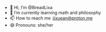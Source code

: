 - 👋 Hi, I’m @BreadLixa
- 🌱 I’m currently learning math and philosophy
- 📫 How to reach me :jixuean@proton.me
- 😄 Pronouns: she/her

<!---
BreadLixa/BreadLixa is a ✨ special ✨ repository because its `README.md` (this file) appears on your GitHub profile.
You can click the Preview link to take a look at your changes.
--->
